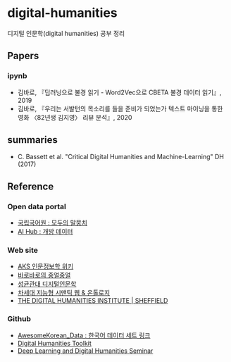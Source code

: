 # digital-humanities
디지털 인문학(digital humanities) 공부 정리

## Papers

### ipynb
- 김바로, 『딥러닝으로 불경 읽기 - Word2Vec으로 CBETA 불경 데이터 읽기』, 2019
- 김바로, 『우리는 서발턴의 목소리를 들을 준비가 되었는가  텍스트 마이닝을 통한 영화 〈82년생 김지영〉 리뷰 분석』, 2020

## summaries
- C. Bassett et al. "Critical Digital Humanities and Machine-Learning" DH (2017) 

## Reference

### Open data portal
- [국립국어원 : 모두의 말뭉치](https://corpus.korean.go.kr/)
- [AI Hub : 개방 데이터](https://aihub.or.kr/)

### Web site
- [AKS 인문정보학 위키](http://dh.aks.ac.kr/Edu/wiki/index.php/%EB%8C%80%EB%AC%B8)
- [바로바로의 중얼중얼](https://www.ddokbaro.com/)
- [성균관대 디지털인문학](https://skku.libguides.com/dh)
- [차세대 지능형 시맨틱 웹 & 온톨로지](https://www.itfind.or.kr/WZIN/jugidong/1265/126503.htm)
- [THE DIGITAL HUMANITIES INSTITUTE | SHEFFIELD](https://www.dhi.ac.uk/)

### Github
- [AwesomeKorean_Data : 한국어 데이터 세트 링크](https://github.com/songys/AwesomeKorean_Data)
- [Digital Humanities Toolkit](https://github.com/pacian/Digital-Humanities-Toolkit)
- [Deep Learning and Digital Humanities Seminar](https://github.com/SteffenEger/dldh)
